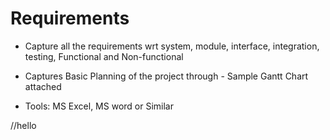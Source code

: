# Requirements

* Capture all the requirements wrt system, module, interface, integration, testing, Functional and Non-functional
* Captures Basic Planning of the project through - Sample Gantt Chart attached 

* Tools: MS Excel, MS word or Similar

//hello
